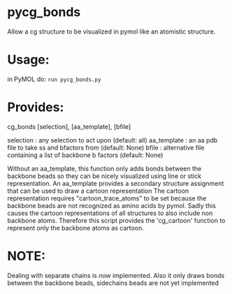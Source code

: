 # pycg_bonds
Allow a cg structure to be visualized in pymol like an atomistic structure.

# Usage: 
in PyMOL do: `run pycg_bonds.py`

# Provides:
cg_bonds [selection], [aa_template], [bfile]

selection   : any selection to act upon (default: all)
aa_template : an aa pdb file to take ss and bfactors from (default: None)
bfile       : alternative file containing a list of backbone b factors (default: None)

Without an aa_template, this function only adds bonds between the backbone beads 
so they can be nicely visualized using line or stick representation.
An aa_template provides a secondary structure assignment that can be used to draw a cartoon representation
The cartoon representation requires "cartoon_trace_atoms" to be set 
because the backbone beads are not recognized as amino acids by pymol.
Sadly this causes the cartoon representations of all structures to also include non backbone atoms.
Therefore this script provides the 'cg_cartoon' function to represent only the backbone atoms as cartoon.

# NOTE: 
Dealing with separate chains is *now* implemented.
Also it only draws bonds between the backbone beads, sidechains beads are not yet implemented
